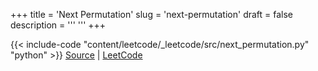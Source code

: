 +++
title = 'Next Permutation'
slug = 'next-permutation'
draft = false
description =  '''
'''
+++

{{< include-code "content/leetcode/_leetcode/src/next_permutation.py" "python" >}}
[Source](https://github.com/grind-rip/leetcode/blob/master/src/next_permutation.py) | [LeetCode](https://leetcode.com/problems/next-permutation)
